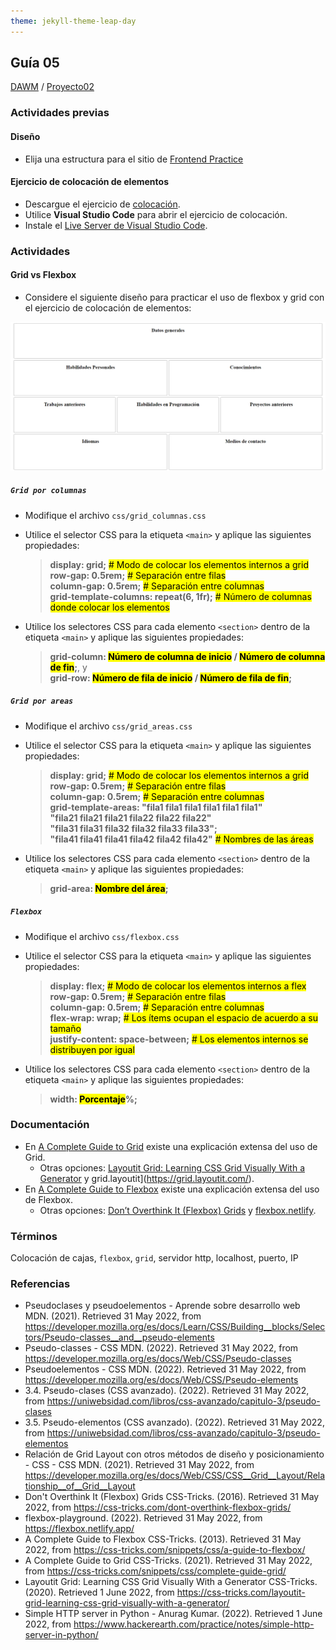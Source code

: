 ```yaml
---
theme: jekyll-theme-leap-day
---
```


## Guía 05

[DAWM](/DAWM/) / [Proyecto02](/DAWM/proyectos/2023/proyecto02)

### Actividades previas

#### Diseño

* Elija una estructura para el sitio de [Frontend Practice](https://www.frontendpractice.com/projects)

#### Ejercicio de colocación de elementos

* Descargue el ejercicio de [colocación](ejercicios/colocacion.zip). 
* Utilice **Visual Studio Code** para abrir el ejercicio de colocación.
* Instale el [Live Server de Visual Studio Code](https://www.geeksforgeeks.org/how-to-enable-live-server-on-visual-studio-code/).

### Actividades

#### Grid vs Flexbox

* Considere el siguiente diseño para practicar el uso de flexbox y grid con el ejercicio de colocación de elementos:

<img src="imagenes/diseno.png" alt="diseño">

##### `Grid por columnas` 

* Modifique el archivo `css/grid_columnas.css`
* Utilice el selector CSS para la etiqueta `<main>` y aplique las siguientes propiedades:
	> __display: grid;__ <mark># Modo de colocar los elementos internos a grid</mark><br>
	> __row-gap: 0.5rem;__ <mark># Separación entre filas</mark><br>
	> __column-gap: 0.5rem;__ <mark># Separación entre columnas</mark><br>
	> __grid-template-columns: repeat(6, 1fr);__ <mark># Número de columnas donde colocar los elementos</mark><br>

* Utilice los selectores CSS para cada elemento `<section>` dentro de la etiqueta `<main>` y aplique las siguientes propiedades:
	> __grid-column: <mark>Número de columna de inicio</mark> / <mark>Número de columna de fin</mark>;__, y<br>
	> __grid-row: <mark>Número de fila de inicio</mark> / <mark>Número de fila de fin</mark>;__ <br>

##### `Grid por areas` 

* Modifique el archivo `css/grid_areas.css`
* Utilice el selector CSS para la etiqueta `<main>` y aplique las siguientes propiedades:
	> __display: grid;__ <mark># Modo de colocar los elementos internos a grid</mark><br>
	> __row-gap: 0.5rem;__ <mark># Separación entre filas</mark><br>
	> __column-gap: 0.5rem;__ <mark># Separación entre columnas</mark><br>
	> __grid-template-areas: "fila1 fila1 fila1 fila1 fila1 fila1" <br> "fila21 fila21 fila21 fila22 fila22 fila22" <br> "fila31 fila31 fila32 fila32 fila33 fila33"; <br> "fila41 fila41 fila41 fila42 fila42 fila42"__ <mark># Nombres de las áreas</mark><br>
	
* Utilice los selectores CSS para cada elemento `<section>` dentro de la etiqueta `<main>` y aplique las siguientes propiedades:
	> __grid-area: <mark>Nombre del área</mark>;__ <br>

##### `Flexbox`

* Modifique el archivo `css/flexbox.css`
* Utilice el selector CSS para la etiqueta `<main>` y aplique las siguientes propiedades:
	> __display: flex;__ <mark># Modo de colocar los elementos internos a flex</mark><br>
	> __row-gap: 0.5rem;__ <mark># Separación entre filas</mark><br>
	> __column-gap: 0.5rem;__ <mark># Separación entre columnas</mark><br>
	> __flex-wrap: wrap;__ <mark># Los ítems ocupan el espacio de acuerdo a su tamaño</mark><br>
	> __justify-content: space-between;__ <mark># Los elementos internos se distribuyen por igual</mark><br>

* Utilice los selectores CSS para cada elemento `<section>` dentro de la etiqueta `<main>` y aplique las siguientes propiedades:
	> __width: <mark>Porcentaje</mark>%;__ <br>


### Documentación

* En [A Complete Guide to Grid](https://css-tricks.com/snippets/css/complete-guide-grid/) existe una explicación extensa del uso de Grid.
  - Otras opciones: [Layoutit Grid: Learning CSS Grid Visually With a Generator](https://css-tricks.com/layoutit-grid-learning-css-grid-visually-with-a-generator/) y grid.layoutit](https://grid.layoutit.com/).
* En [A Complete Guide to Flexbox](https://css-tricks.com/snippets/css/a-guide-to-flexbox/) existe una explicación extensa del uso de Flexbox.
  - Otras opciones: [Don’t Overthink It (Flexbox) Grids](https://css-tricks.com/dont-overthink-flexbox-grids/) y [flexbox.netlify](https://flexbox.netlify.app/).

### Términos

Colocación de cajas, `flexbox`, `grid`, servidor http, localhost, puerto, IP

### Referencias

* Pseudoclases y pseudoelementos - Aprende sobre desarrollo web MDN. (2021). Retrieved 31 May 2022, from https://developer.mozilla.org/es/docs/Learn/CSS/Building__blocks/Selectors/Pseudo-classes__and__pseudo-elements
* Pseudo-classes - CSS MDN. (2022). Retrieved 31 May 2022, from https://developer.mozilla.org/es/docs/Web/CSS/Pseudo-classes
* Pseudoelementos - CSS MDN. (2022). Retrieved 31 May 2022, from https://developer.mozilla.org/es/docs/Web/CSS/Pseudo-elements
* 3.4. Pseudo-clases (CSS avanzado). (2022). Retrieved 31 May 2022, from https://uniwebsidad.com/libros/css-avanzado/capitulo-3/pseudo-clases
* 3.5. Pseudo-elementos (CSS avanzado). (2022). Retrieved 31 May 2022, from https://uniwebsidad.com/libros/css-avanzado/capitulo-3/pseudo-elementos
* Relación de Grid Layout con otros métodos de diseño y posicionamiento - CSS - CSS MDN. (2021). Retrieved 31 May 2022, from https://developer.mozilla.org/es/docs/Web/CSS/CSS__Grid__Layout/Relationship__of__Grid__Layout
* Don't Overthink It (Flexbox) Grids  CSS-Tricks. (2016). Retrieved 31 May 2022, from https://css-tricks.com/dont-overthink-flexbox-grids/
* flexbox-playground. (2022). Retrieved 31 May 2022, from https://flexbox.netlify.app/
* A Complete Guide to Flexbox  CSS-Tricks. (2013). Retrieved 31 May 2022, from https://css-tricks.com/snippets/css/a-guide-to-flexbox/
* A Complete Guide to Grid CSS-Tricks. (2021). Retrieved 31 May 2022, from https://css-tricks.com/snippets/css/complete-guide-grid/
* Layoutit Grid: Learning CSS Grid Visually With a Generator CSS-Tricks. (2020). Retrieved 1 June 2022, from https://css-tricks.com/layoutit-grid-learning-css-grid-visually-with-a-generator/
* Simple HTTP server in Python - Anurag Kumar. (2022). Retrieved 1 June 2022, from https://www.hackerearth.com/practice/notes/simple-http-server-in-python/